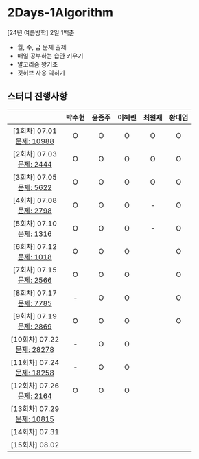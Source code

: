 # 2Days-1Algorithm
[24년 여름방학] 2일 1백준

- 월, 수, 금 문제 출제
- 매일 공부하는 습관 키우기
- 알고리즘 왕기초
- 깃허브 사용 익히기


## 스터디 진행사항

||박수현|윤종주|이혜린|최원재|황대엽|
|:---:|:---:|:---:|:---:|:---:|:---:|
|[1회차] 07.01 <br> [문제: 10988](https://www.acmicpc.net/problem/10988) |O|O|O|O|O|
|[2회차] 07.03 <br> [문제: 2444](https://www.acmicpc.net/problem/2444) |O|O|O|O|O|
|[3회차] 07.05 <br> [문제: 5622](https://www.acmicpc.net/problem/5622) |O|O|O|O|O|
|[4회차] 07.08 <br> [문제: 2798](https://www.acmicpc.net/problem/2798) |O|O|O|-|O|
|[5회차] 07.10 <br> [문제: 1316](https://www.acmicpc.net/problem/1316) |O|O|O|-|O|
|[6회차] 07.12 <br> [문제: 1018](https://www.acmicpc.net/problem/1018) |O|O|O||O|
|[7회차] 07.15 <br> [문제: 2566](https://www.acmicpc.net/problem/2566) |O|O|O||O|
|[8회차] 07.17 <br> [문제: 7785](https://www.acmicpc.net/problem/7785) |-|O|O||O|
|[9회차] 07.19 <br> [문제: 2869](https://www.acmicpc.net/problem/2869) |O|O|O||O|
|[10회차] 07.22 <br> [문제: 28278](https://www.acmicpc.net/problem/28278) |-|O|O|||
|[11회차] 07.24 <br> [문제: 18258](https://www.acmicpc.net/problem/18258) |-|O|O|||
|[12회차] 07.26 <br> [문제: 2164](https://www.acmicpc.net/problem/2164) |O|O|O|||
|[13회차] 07.29 <br> [문제: 10815](https://www.acmicpc.net/problem/10815) ||||||
|[14회차] 07.31 ||||||
|[15회차] 08.02 ||||||
